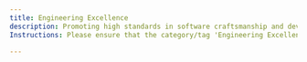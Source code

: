 ```yaml
---
title: Engineering Excellence
description: Promoting high standards in software craftsmanship and development practices.
Instructions: Please ensure that the category/tag 'Engineering Excellence' is only applied to content that promotes high standards in software craftsmanship and development practices.

---
```


